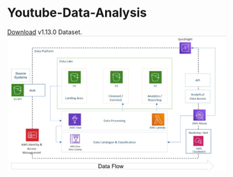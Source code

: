 # Youtube-Data-Analysis


[Download]([https://github.com/tensorflow/models/tree/v1.13.0](https://www.kaggle.com/datasets/datasnaek/youtube-new)) v1.13.0 Dataset.
![Alt text](Architecture.jpg?raw=true "Title")
